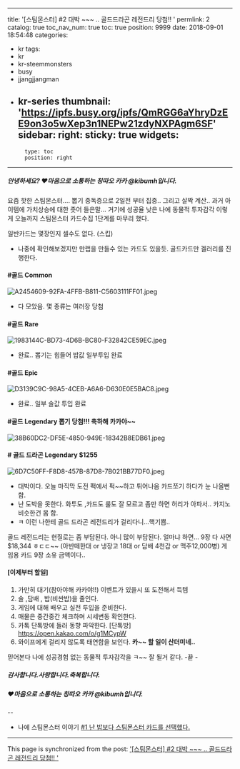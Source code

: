 
---
title: '[스팀몬스터] #2  대박 ~~~ ..  골드드라곤  레전드리 당첨!!  '
permlink: 2
catalog: true
toc_nav_num: true
toc: true
position: 9999
date: 2018-09-01 18:54:48
categories:
- kr
tags:
- kr
- kr-steemmonsters
- busy
- jjangjjangman
- kr-series
thumbnail: 'https://ipfs.busy.org/ipfs/QmRGG6aYhryDzEE9on3o5wXep3n1NEPw21zdyNXPAgm6SF'
sidebar:
    right:
        sticky: true
widgets:
    -
        type: toc
        position: right
---


##### 안녕하세요? ♥마음으로 소통하는 칭따오 카카 @kibumh입니다.

요즘 핫한 스팀몬스터.... 
뽑기 중독증으로 2일전 부터 집중.. 그리고 살짝 계산..
과거 아이템에 가치상승에 대한 줏어 들은말...
거기에 성공율 낮은 나에 동물적 투자감각
이렇게 오늘까지 스팀몬스터 카드수집 1단계를 마무리 했다.

일반카드는 몇장인지 셀수도 없다. (스킵)
 - 나중에 확인해보겠지만 만랩을 만들수 있는  카드도 있을듯.
골드카드만  겔러리를 진행한다. 

#### #골드 Common
![A2454609-92FA-4FFB-B811-C5603111FF01.jpeg](https://ipfs.busy.org/ipfs/QmRGG6aYhryDzEE9on3o5wXep3n1NEPw21zdyNXPAgm6SF)
 - 다 모았음. 몇 종류는 여러장 당첨

#### #골드 Rare
 ![1983144C-BD73-4D6B-BC80-F32842CE59EC.jpeg](https://ipfs.busy.org/ipfs/QmaCjEEJr9puixiiFipPSgYkTrRaVsmAC1hXt6nbcuCamj)
- 완료.. 뽑기는 힘들어 밥값 일부투입 완료

#### #골드 Epic
![D3139C9C-98A5-4CEB-A6A6-D630E0E5BAC8.jpeg](https://steemitimages.com/400x0/https://ipfs.busy.org/ipfs/QmRj3xwhSGk2z7caXu8Rhj8BgPdh1nywntcu3fSJ1hLiEU)
 - 완료.. 일부 술값 투입 완료

#### #골드 Legendary 뽑기 당첨!!! 축하해 카카야~~
![38B60DC2-DF5E-4850-949E-18342B8EDB61.jpeg](https://steemitimages.com/400x0/https://ipfs.busy.org/ipfs/QmbXNfgq82wvHmvAyyCjHXrRmSo3NNVefxKW23Q8cr3ZJY)
#### # 골드 드라곤  Legendary $1255
![6D7C50FF-F8D8-457B-87D8-7B021BB77DF0.jpeg](https://ipfs.busy.org/ipfs/QmPHFJpBdexGL28ciZh9hwWKW7wqMXWEB6upWkySt8Cm6M)
- 대박이다.  오늘 마직막 도전 팩에서 퍽~~하고 튀어나옴
  카드쪼기 하다가 눈 나올뻔 함.
- 난 도박을 못한다. 화투도 ,카드도 룰도 잘 모르고 좀만 하면 
   허리가 아파서..  카지노 비슷한건 몸 함.
- ㅋ 이런 나한테 골드 드라곤 레전드리가 걸리다니...핵기쁨..

골드 레전드리는  현질로는 좀 부담된다. 아니 많이 부담된다.
얼마냐 하면...  9장 다 사면  $18,344 ㅎㄷㄷ~~
(아반떼한대 or 냉장고 18대 or 담배 4천갑 or  맥주12,000병)
게임용 카드 9장 소유 금액이다..

#### [이제부터 할일]
1. 가만히 대기(참아야해 카카야!!)  이벤트가 있을시 또 도전해서 득템
2. 술 ,담배 , 밥(비싼밥)을 줄인다.
3. 게임에 대해 배우고 실전 투입을 준비한다.
4. 매물은 중간중간 체크하며 시세변동 확인한다.
5. 카톡 단톡방에 들러 동향 파악한다.
   [단톡방]  https://open.kakao.com/o/g1MCypW
6. 와이프에게 걸리지 않도록 태연함을 보인다.
**카~~ 할 일이 산더미네..**

믿어본다 나에 성공경험 없는 동물적 투자감각을 ㅋ~~
잘 될거 같다. -끝 - 

##### 감사합니다.사랑합니다.축복합니다.
##### ♥마음으로 소통하는 칭따오 카카 @kibumh입니다.

--
- 나에 스팀몬스터 이야기
[ #1 난 밥보다 스팀몬스터 카드를 선택했다.](https://steemit.com/kr/@kibumh/steemmonsters-1)





- - -

This page is synchronized from the post: ['[스팀몬스터] #2  대박 ~~~ ..  골드드라곤  레전드리 당첨!!  '](https://steemit.com/@kibumh/2)
